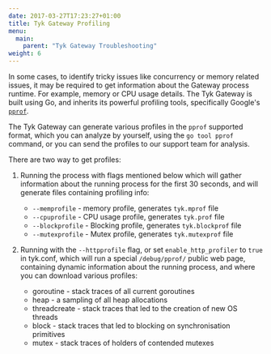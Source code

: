 ```yaml
---
date: 2017-03-27T17:23:27+01:00
title: Tyk Gateway Profiling
menu:
  main:
    parent: "Tyk Gateway Troubleshooting"
weight: 6
---
```


In some cases, to identify tricky issues like concurrency or memory related issues, it may be required to get information about the Gateway process runtime. For example, memory or CPU usage details.
The Tyk Gateway is built using Go, and inherits its powerful profiling tools, specifically Google's [`pprof`](https://github.com/google/pprof/).

The Tyk Gateway can generate various profiles in the `pprof` supported format, which you can analyze by yourself, using the `go tool pprof` command, or you can send the profiles to our support team for analysis.

There are two way to get profiles:

1. Running the process with flags mentioned below which will gather information about the running process for the first 30 seconds, and will generate files containing profiling info:

    * `--memprofile` - memory profile, generates `tyk.mprof` file
    * `--cpuprofile` - CPU usage profile, generates `tyk.prof` file
    * `--blockprofile` - Blocking profile, generates `tyk.blockprof` file
    * `--mutexprofile` - Mutex profile, generates `tyk.mutexprof` file

2. Running with the `--httpprofile` flag, or set `enable_http_profiler` to `true` in tyk.conf, which will run a special `/debug/pprof/` public web page, containing dynamic information about the running process, and where you can download various profiles:

    * goroutine    - stack traces of all current goroutines
    * heap         - a sampling of all heap allocations
    * threadcreate - stack traces that led to the creation of new OS threads
    * block        - stack traces that led to blocking on synchronisation primitives
    * mutex        - stack traces of holders of contended mutexes

